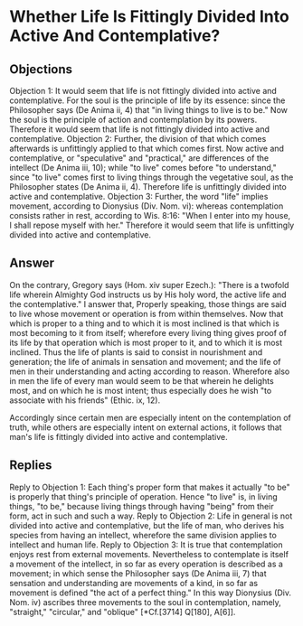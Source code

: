 # Whether Life Is Fittingly Divided Into Active And Contemplative?
## Objections
Objection 1: It would seem that life is not fittingly divided into active and contemplative. For the soul is the principle of life by its essence: since the Philosopher says (De Anima ii, 4) that "in living things to live is to be." Now the soul is the principle of action and contemplation by its powers. Therefore it would seem that life is not fittingly divided into active and contemplative.
Objection 2: Further, the division of that which comes afterwards is unfittingly applied to that which comes first. Now active and contemplative, or "speculative" and "practical," are differences of the intellect (De Anima iii, 10); while "to live" comes before "to understand," since "to live" comes first to living things through the vegetative soul, as the Philosopher states (De Anima ii, 4). Therefore life is unfittingly divided into active and contemplative.
Objection 3: Further, the word "life" implies movement, according to Dionysius (Div. Nom. vi): whereas contemplation consists rather in rest, according to Wis. 8:16: "When I enter into my house, I shall repose myself with her." Therefore it would seem that life is unfittingly divided into active and contemplative.
## Answer
On the contrary, Gregory says (Hom. xiv super Ezech.): "There is a twofold life wherein Almighty God instructs us by His holy word, the active life and the contemplative."
I answer that, Properly speaking, those things are said to live whose movement or operation is from within themselves. Now that which is proper to a thing and to which it is most inclined is that which is most becoming to it from itself; wherefore every living thing gives proof of its life by that operation which is most proper to it, and to which it is most inclined. Thus the life of plants is said to consist in nourishment and generation; the life of animals in sensation and movement; and the life of men in their understanding and acting according to reason. Wherefore also in men the life of every man would seem to be that wherein he delights most, and on which he is most intent; thus especially does he wish "to associate with his friends" (Ethic. ix, 12).

Accordingly since certain men are especially intent on the contemplation of truth, while others are especially intent on external actions, it follows that man's life is fittingly divided into active and contemplative.
## Replies
Reply to Objection 1: Each thing's proper form that makes it actually "to be" is properly that thing's principle of operation. Hence "to live" is, in living things, "to be," because living things through having "being" from their form, act in such and such a way.
Reply to Objection 2: Life in general is not divided into active and contemplative, but the life of man, who derives his species from having an intellect, wherefore the same division applies to intellect and human life.
Reply to Objection 3: It is true that contemplation enjoys rest from external movements. Nevertheless to contemplate is itself a movement of the intellect, in so far as every operation is described as a movement; in which sense the Philosopher says (De Anima iii, 7) that sensation and understanding are movements of a kind, in so far as movement is defined "the act of a perfect thing." In this way Dionysius (Div. Nom. iv) ascribes three movements to the soul in contemplation, namely, "straight," "circular," and "oblique" [*Cf.[3714] Q[180], A[6]].